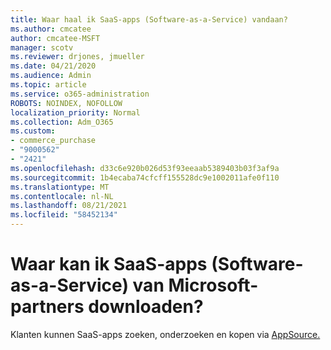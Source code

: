 ```yaml
---
title: Waar haal ik SaaS-apps (Software-as-a-Service) vandaan?
ms.author: cmcatee
author: cmcatee-MSFT
manager: scotv
ms.reviewer: drjones, jmueller
ms.date: 04/21/2020
ms.audience: Admin
ms.topic: article
ms.service: o365-administration
ROBOTS: NOINDEX, NOFOLLOW
localization_priority: Normal
ms.collection: Adm_O365
ms.custom:
- commerce_purchase
- "9000562"
- "2421"
ms.openlocfilehash: d33c6e920b026d53f93eeaab5389403b03f3af9a
ms.sourcegitcommit: 1b4ecaba74cfcff155528dc9e1002011afe0f110
ms.translationtype: MT
ms.contentlocale: nl-NL
ms.lasthandoff: 08/21/2021
ms.locfileid: "58452134"
---
```

# <a name="where-do-i-get-software-as-a-service-saas-apps-from-microsoft-partners"></a>Waar kan ik SaaS-apps (Software-as-a-Service) van Microsoft-partners downloaden?

Klanten kunnen SaaS-apps zoeken, onderzoeken en kopen via [AppSource.](https://appsource.microsoft.com)